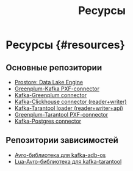 ﻿---
layout: default
title: Ресурсы
nav_order: 6
has_children: false
---

# Ресурсы {#resources}

## Основные репозитории

- [Prostore: Data Lake Engine](https://github.com/datamarts/prostore)
- [Greenplum-Kafka PXF-connector](https://github.com/datamarts/kafka-pxf-connector)
- [Kafka-Greenplum connector](https://github.com/arenadata/kafka-adb-os)
- [Kafka-Clickhouse connector (reader+writer)](https://github.com/datamarts/kafka-clickhouse-connector)
- [Kafka-Tarantool loader (reader+writer+api)](https://github.com/arenadata/kafka-tarantool-loader)
- [Greenplum-Tarantool PXF-connector](https://github.com/datamarts/tarantool-pxf-connector)
- [Kafka-Postgres connector](https://github.com/datamarts/kafka-postgres-connector)

## Репозитории зависимостей

- [Avro-библиотека для kafka-adb-os](https://github.com/arenadata/avro)
- [Lua-Avro-библиотека для kafka-tarantool](https://github.com/Asmoday/lua-avro)